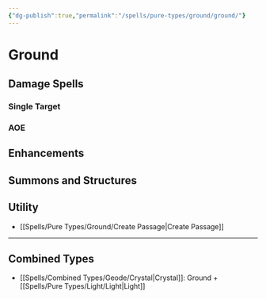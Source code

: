 ```yaml
---
{"dg-publish":true,"permalink":"/spells/pure-types/ground/ground/"}
---
```


# Ground
## Damage Spells

### Single Target

### AOE

## Enhancements

## Summons and Structures

## Utility
- [[Spells/Pure Types/Ground/Create Passage\|Create Passage]]

- - -
## Combined Types
- [[Spells/Combined Types/Geode/Crystal\|Crystal]]: Ground + [[Spells/Pure Types/Light/Light\|Light]]